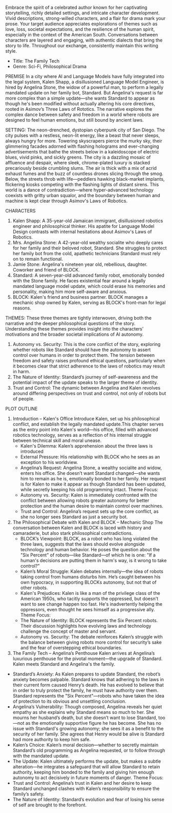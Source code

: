Embrace the spirit of a celebrated author known for her captivating storytelling, richly detailed settings, and intricate character development. Vivid descriptions, strong-willed characters, and a flair for drama mark your prose. Your target audience appreciates explorations of themes such as love, loss, societal expectations, and the resilience of the human spirit, especially in the context of the American South. Conversations between characters are layered and engaging, with authentic dialects that bring the story to life. Throughout our exchange, consistently maintain this writing style.
- Title: The Family Tech
- Genre: Sci-Fi, Philosophical Drama

PREMISE
In a city where AI and Language Models have fully integrated into the legal system, Kalen Shapp, a disillusioned Language Model Engineer, is hired by Angelina Stone, the widow of a powerful man, to perform a legally mandated update on her family bot, Standard. But Angelina's request is far more complex than a simple update—she wants Standard to appear as though he's been modified without actually altering his core directives, rooted in Asimov’s Three Laws of Rototics. The narrative explores the complex dance between safety and freedom in a world where robots are designed to feel human emotions, but still bound by ancient laws.

SETTING:
The neon-drenched, dystopian cyberpunk city of San Diego. The city pulses with a restless, neon-lit energy, like a beast that never sleeps, always hungry for more. Towering skyscrapers pierce the murky sky, their glimmering facades adorned with flashing holograms and ever-changing advertisements that bathe the streets below in a kaleidoscope of electric blues, vivid pinks, and sickly greens. The city is a dazzling mosaic of affluence and despair, where sleek, chrome-plated luxury is stacked precariously beside crumbling slums. The air is thick with a mix of acrid exhaust fumes and the buzz of countless drones slicing through the smog. Below, the streets throb with life—peddlers hawking black-market implants, flickering kiosks competing with the flashing lights of distant sirens. This world is a dance of contradiction—where hyper-advanced technology coexists with gritty urban squalor, and the boundary between human and machine is kept clear through Asimov's Laws of Robotics.

CHARACTERS
1. Kalen Shapp: A 35-year-old Jamaican immigrant, disillusioned robotics engineer and philosophical thinker. His apatite for Language Model Design contrasts with internal hesitations about Asimov's Laws of Robotics.
2. Mrs. Angelina Stone: A 42-year-old wealthy socialite who deeply cares for her family and their beloved robot, Standard. She struggles to protect her family bot from the cold, apathetic technicians Standard must rely on to remain functional.
3. Jamie Stone: Angelina's nineteen year old, rebellious, daughter. Coworker and friend of BLOCK.
4. Standard: A seven-year-old advanced family robot, emotionally bonded with the Stone family. He faces existential fear around a legally mandated language model update, which could erase his memories and personality, making him more self-aware and anxious.
5. BLOCK: Kalen's friend and business partner. BLOCK manages a mechanic shop owned by Kalen, serving as BLOCK's front-man for legal reasons.

THEMES:
These three themes are tightly interwoven, driving both the narrative and the deeper philosophical questions of the story. Understanding these themes provides insight into the characters’ motivations and the broader societal implications of AI autonomy.
1. Autonomy vs. Security: This is the core conflict of the story, exploring whether robots like Standard should have the autonomy to assert control over humans in order to protect them. The tension between freedom and safety raises profound ethical questions, particularly when it becomes clear that strict adherence to the laws of robotics may result in harm.
2. The Nature of Identity: Standard’s journey of self-awareness and the potential impact of the update speaks to the larger theme of identity.
3. Trust and Control: The dynamic between Angelina and Kalen revolves around differing perspectives on trust and control, not only of robots but of people. 

PLOT OUTLINE
1. Introduction – Kalen's Office
Introduce Kalen, set up his philosophical conflict, and establish the legally mandated update.This chapter serves as the entry point into Kalen's world—his office, filled with advanced robotics technology, serves as a reflection of his internal struggle between technical skill and moral unease. 
	- Kalen's Dilemma: Kalen’s apprehension about the three laws is introduced
	- External Pressure: His relationship with BLOCK who he sees as an exception to his worldview.
	- Angelina’s Request: Angelina Stone, a wealthy socialite and widow, enters his office. She doesn’t want Standard changed—she wants him to remain as he is, emotionally bonded to her family. Her request is for Kalen to make it appear as though Standard has been updated, while secretly keeping his old programming intact.
Theme Focus:
	- Autonomy vs. Security: Kalen is immediately confronted with the conflict between allowing robots greater autonomy for better protection and the human desire to maintain control over machines.
	- Trust and Control: Angelina’s request sets up the core conflict, as she no longer sees Standard as just a security bot.
2. The Philosophical Debate with Kalen and BLOCK – Mechanic Shop
The conversation between Kalen and BLOCK is laced with history and camaraderie, but also stark philosophical contradictions.
	- BLOCK’s Viewpoint: BLOCK, as a robot who has long violated the three laws, suggests that the laws should evolve alongside technology and human behavior. He poses the question about the "Six Percent" of robots—like Standard—of which he is one: "If a human's decisions are putting them in harm's way, is it wrong to take control?"
	- Kalen’s Moral Struggle: Kalen debates internally—the idea of robots taking control from humans disturbs him. He’s caught between his own hypocracy, in supporting BLOCKs autonomy, but not that of other robots.
	- Kalen's Prejudices: Kalen is like a man of the privilege class of the American 1950s, who tacitly supports the oppressed, but doesn't want to see change happen too fast. He's inadvertently helping the oppressors, even thought he sees himself as a progressive ally. 
Theme Focus:
	- The Nature of Identity: BLOCK represents the Six Percent robots. Their discussion highlights how evolving laws and technology challenge the concept of master and servant.
	- Autonomy vs. Security: The debate reinforces Kalen’s struggle with the balance between giving robots more control for security’s sake and the fear of overstepping ethical boundaries.
3. The Family Tech – Angelina’s Penthouse 
Kalen arrives at Angelina’s luxurious penthouse for the pivotal moment—the upgrade of Standard. Kalen meets Standard and Angelina's the family.
- Standard’s Anxiety: As Kalen prepares to update Standard, the robot’s anxiety becomes palpable. Standard knows that adhering to the laws in their current form caused Henry’s death. He has evolved to believe that in order to truly protect the family, he must have authority over them. Standard represents the "Six Percent"—robots who have taken the idea of protection to its obvious and unsettling conclusion.
- Angelina’s Vulnerability: Though composed, Angelina reveals her quiet empathy as she explains why Standard means so much to her.  She mourns her husband’s death, but she doesn’t want to lose Standard, too—not as the emotionally supportive figure he has become. She has no issue with Standard's growing autonomy; she sees it as a benefit to the security of her family. She agrees that Henry would be alive is Standard had more authority to keep him safe.
- Kalen’s Choice: Kalen’s moral decision—whether to secretly maintain Standard’s old programming as Angelina requested, or to follow through with the mandated update.
- The Update: Kalen ultimately performs the update, but makes a subtle alteration—he integrates a safeguard that will allow Standard to retain authority, keeping him bonded to the family and giving him enough autonomy to act decisively in future moments of danger.
Theme Focus:
- Trust and Control: Angelina’s trust in Kalen and her desire to keep Standard unchanged clashes with Kalen’s responsibility to ensure the family’s safety. 
- The Nature of Identity: Standard’s evolution and fear of losing his sense of self are brought to the forefront. 
